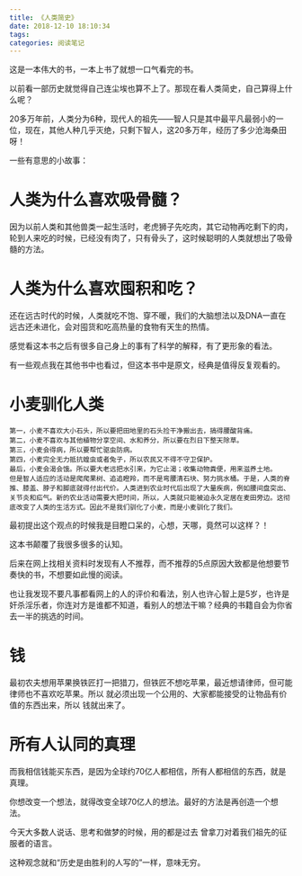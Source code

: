 ```yaml
---
title: 《人类简史》
date: 2018-12-10 18:10:34
tags:
categories: 阅读笔记
---
```


这是一本伟大的书，一本上书了就想一口气看完的书。

以前看一部历史就觉得自己连尘埃也算不上了。那现在看人类简史，自己算得上什么呢？

20多万年前，人类分为6种，现代人的祖先——智人只是其中最平凡最弱小的一位，现在，其他人种几乎灭绝，只剩下智人，这20多万年，经历了多少沧海桑田呀！

一些有意思的小故事：

# 人类为什么喜欢吸骨髓？
因为以前人类和其他兽类一起生活时，老虎狮子先吃肉，其它动物再吃剩下的肉，轮到人来吃的时候，已经没有肉了，只有骨头了，这时候聪明的人类就想出了吸骨髓的方法。

# 人类为什么喜欢囤积和吃？

还在远古时代的时候，人类就吃不饱、穿不暖，我们的大脑想法以及DNA一直在远古还未进化，会对囤货和吃高热量的食物有天生的热情。

感觉看这本书之后有很多自己身上的事有了科学的解释，有了更形象的看法。

有一些观点我在其他书中也看过，但这本书中是原文，经典是值得反复观看的。

# 小麦驯化人类

```
第一，小麦不喜欢大小石头，所以要把田地里的石头捡干净搬出去，搞得腰酸背痛。
第二，小麦不喜欢与其他植物分享空间、水和养分，所以要在烈日下整天除草。
第三，小麦会得病，所以要帮忙驱虫防病。
第四，小麦完全无力抵抗蝗虫或者兔子，所以农民又不得不守卫保护。
最后，小麦会渴会饿。所以要大老远把水引来，为它止渴；收集动物粪便，用来滋养土地。
但是智人适应的活动是爬爬果树、追追瞪羚，而不是弯腰清石块、努力挑水桶。于是，人类的脊推、膝盖、脖子和脚底就得付出代价。人类进到农业时代后出现了大量疾病，例如腰间盘突出、关节炎和疝气。新的农业活动需要大把时间，所以，人类就只能被迫永久定居在麦田旁边。这彻底改变了人类的生活方式。因此不是我们驯化了小麦，而是小麦驯化了我们。
```

最初提出这个观点的时候我是目瞪口呆的，心想，天哪，竟然可以这样？！

这本书颠覆了我很多很多的认知。

后来在网上找相关资料时发现有人不推荐，而不推荐的5点原因大致都是他想要节奏快的书，不想要如此慢的阅读。

也让我发现不要凡事都看网上的人的评价和看法，别人也许心智上是5岁，也许是奸杀淫乐者，你连对方是谁都不知道，看别人的想法干嘛？经典的书籍自会为你省去一半的挑选的时间。

# 钱

最初农夫想用苹果换铁匠打一把猎刀，但铁匠不想吃苹果，最近想请律师，但可能律师也不喜欢吃苹果。所以 就必须出现一个公用的、大家都能接受的让物品有价值的东西出来，所以 钱就出来了。

# 所有人认同的真理

而我相信钱能买东西，是因为全球约70亿人都相信，所有人都相信的东西，就是真理。

你想改变一个想法，就得改变全球70亿人的想法。最好的方法是再创造一个想法。

今天大多数人说话、思考和做梦的时候，用的都是过去 曾拿刀对着我们祖先的征服者的语言。

这种观念就和“历史是由胜利的人写的”一样，意味无穷。